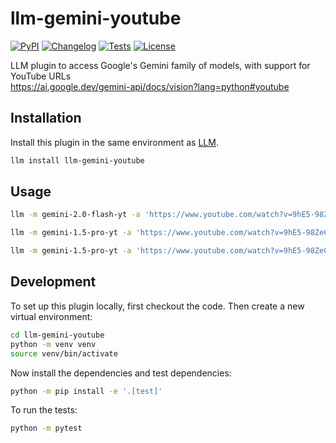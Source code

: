 # llm-gemini-youtube

[![PyPI](https://img.shields.io/pypi/v/llm-gemini-youtube.svg)](https://pypi.org/project/llm-gemini-youtube/)
[![Changelog](https://img.shields.io/github/v/release/ftnext/llm-gemini-youtube?include_prereleases&label=changelog)](https://github.com/ftnext/llm-gemini-youtube/releases)
[![Tests](https://github.com/ftnext/llm-gemini-youtube/actions/workflows/test.yml/badge.svg)](https://github.com/ftnext/llm-gemini-youtube/actions/workflows/test.yml)
[![License](https://img.shields.io/badge/license-Apache%202.0-blue.svg)](https://github.com/ftnext/llm-gemini-youtube/blob/main/LICENSE)

LLM plugin to access Google's Gemini family of models, with support for YouTube URLs  
https://ai.google.dev/gemini-api/docs/vision?lang=python#youtube

## Installation

Install this plugin in the same environment as [LLM](https://llm.datasette.io/).
```bash
llm install llm-gemini-youtube
```
## Usage

```bash
llm -m gemini-2.0-flash-yt -a 'https://www.youtube.com/watch?v=9hE5-98ZeCg' 'Can you summarize this video?'

llm -m gemini-1.5-pro-yt -a 'https://www.youtube.com/watch?v=9hE5-98ZeCg' 'What are the examples given at 01:05 and 01:19 supposed to show us?'

llm -m gemini-1.5-pro-yt -a 'https://www.youtube.com/watch?v=9hE5-98ZeCg' 'Transcribe the audio from this video, giving timestamps for salient events in the video. Also provide visual descriptions.'
```

## Development

To set up this plugin locally, first checkout the code. Then create a new virtual environment:
```bash
cd llm-gemini-youtube
python -m venv venv
source venv/bin/activate
```
Now install the dependencies and test dependencies:
```bash
python -m pip install -e '.[test]'
```
To run the tests:
```bash
python -m pytest
```
